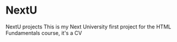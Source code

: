 # NextU
NextU projects
This is my Next University first project for the HTML Fundamentals course, it's a CV
